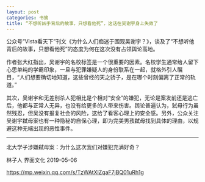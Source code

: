 ```yaml
---
layout: post
categories: 书摘
title: “不想听凶手背后的故事，只想看他死”，这话在吴谢宇身上失效了
---
```


公众号“Vista看天下”刊文《为什么人们痴迷于围观吴谢宇？》，谈及了“不想听他背后的故事，只想看他死”的态度为何在这次没有占领舆论高地。

作者张大红指出，吴谢宇的名校标签是一个很重要的因素。名校学生通常给人留下心思单纯的学霸印象，一旦与犯罪嫌疑人的身份联系在一起，就格外引人瞩目，“人们想要确切地知道，这些曾经的天之骄子，是在哪个时刻偏离了正常的轨道。”

其次，吴谢宇和无差别杀人犯相比是个相对“安全”的嫌犯，无论是案发前还是逃亡后，他都与正常人无异，也没有给更多的人带来伤害。舆论普遍认为，弑母行为虽然残忍，但吴没有报复社会的风险，这给了看客心理上的安全感。另外，公众关注吴谢宇弑母案也有一种隐秘的自保心理，即为完美男孩弑母找到具体的理由，以规避这种无端出现的恶性事件。

---

北大学子涉嫌弑母案：为什么这次我们对嫌犯充满好奇？

林子人  界面文化  2019-05-06

https://mp.weixin.qq.com/s/TzWAtXlZqaF7jBQ01uRh1g